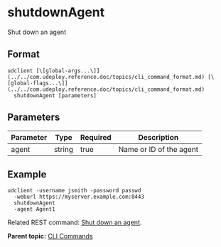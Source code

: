 # shutdownAgent

Shut down an agent

## Format

```
udclient [\[global-args...\]](../../com.udeploy.reference.doc/topics/cli_command_format.md) [\[global-flags...\]](../../com.udeploy.reference.doc/topics/cli_command_format.md)
  shutdownAgent [parameters]
```

## Parameters

|Parameter|Type|Required|Description|
|---------|----|--------|-----------|
|agent|string|true|Name or ID of the agent|

## Example

```
udclient -username jsmith -password passwd 
  -weburl https://myserver.example.com:8443
  shutdownAgent
  -agent Agent1
```

Related REST command: [Shut down an agent](rest_cli_agentcli_shutdown_put.md).

**Parent topic:** [CLI Commands](../../com.udeploy.reference.doc/topics/cli_commands.md)

